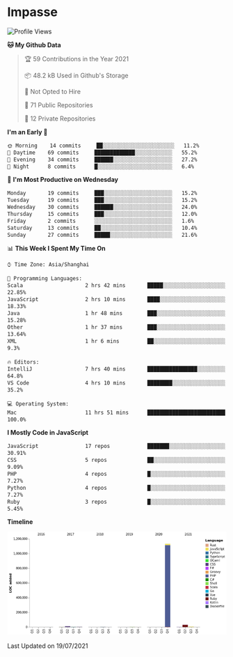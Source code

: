 # Impasse

<!--START_SECTION:waka-->
![Profile Views](http://img.shields.io/badge/Profile%20Views-0-blue)

**🐱 My Github Data** 

> 🏆 59 Contributions in the Year 2021
 > 
> 📦 48.2 kB Used in Github's Storage 
 > 
> 🚫 Not Opted to Hire
 > 
> 📜 71 Public Repositories 
 > 
> 🔑 12 Private Repositories  
 > 
**I'm an Early 🐤** 

```text
🌞 Morning    14 commits     ██░░░░░░░░░░░░░░░░░░░░░░░   11.2% 
🌆 Daytime    69 commits     █████████████░░░░░░░░░░░░   55.2% 
🌃 Evening    34 commits     ██████░░░░░░░░░░░░░░░░░░░   27.2% 
🌙 Night      8 commits      █░░░░░░░░░░░░░░░░░░░░░░░░   6.4%

```
📅 **I'm Most Productive on Wednesday** 

```text
Monday       19 commits     ███░░░░░░░░░░░░░░░░░░░░░░   15.2% 
Tuesday      19 commits     ███░░░░░░░░░░░░░░░░░░░░░░   15.2% 
Wednesday    30 commits     ██████░░░░░░░░░░░░░░░░░░░   24.0% 
Thursday     15 commits     ███░░░░░░░░░░░░░░░░░░░░░░   12.0% 
Friday       2 commits      ░░░░░░░░░░░░░░░░░░░░░░░░░   1.6% 
Saturday     13 commits     ██░░░░░░░░░░░░░░░░░░░░░░░   10.4% 
Sunday       27 commits     █████░░░░░░░░░░░░░░░░░░░░   21.6%

```


📊 **This Week I Spent My Time On** 

```text
⌚︎ Time Zone: Asia/Shanghai

💬 Programming Languages: 
Scala                    2 hrs 42 mins       █████░░░░░░░░░░░░░░░░░░░░   22.85% 
JavaScript               2 hrs 10 mins       ████░░░░░░░░░░░░░░░░░░░░░   18.33% 
Java                     1 hr 48 mins        ███░░░░░░░░░░░░░░░░░░░░░░   15.28% 
Other                    1 hr 37 mins        ███░░░░░░░░░░░░░░░░░░░░░░   13.64% 
XML                      1 hr 6 mins         ██░░░░░░░░░░░░░░░░░░░░░░░   9.3%

🔥 Editors: 
IntelliJ                 7 hrs 40 mins       ████████████████░░░░░░░░░   64.8% 
VS Code                  4 hrs 10 mins       ████████░░░░░░░░░░░░░░░░░   35.2%

💻 Operating System: 
Mac                      11 hrs 51 mins      █████████████████████████   100.0%

```

**I Mostly Code in JavaScript** 

```text
JavaScript               17 repos            ███████░░░░░░░░░░░░░░░░░░   30.91% 
CSS                      5 repos             ██░░░░░░░░░░░░░░░░░░░░░░░   9.09% 
PHP                      4 repos             █░░░░░░░░░░░░░░░░░░░░░░░░   7.27% 
Python                   4 repos             █░░░░░░░░░░░░░░░░░░░░░░░░   7.27% 
Ruby                     3 repos             █░░░░░░░░░░░░░░░░░░░░░░░░   5.45%

```


**Timeline**

![Chart not found](https://raw.githubusercontent.com/impasse/impasse/master/charts/bar_graph.png) 


 Last Updated on 19/07/2021
<!--END_SECTION:waka-->

